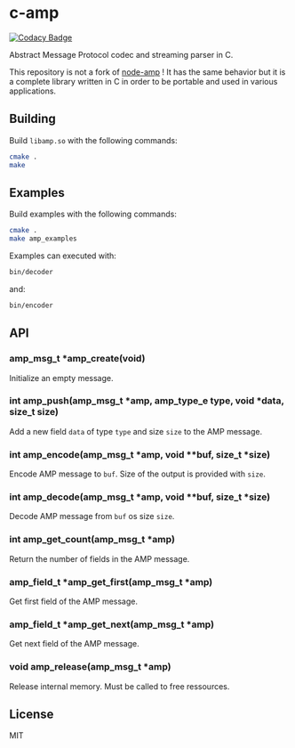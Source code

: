 # c-amp

[![Codacy Badge](https://api.codacy.com/project/badge/Grade/84a24dea00694153ae2f5d72a56b4356)](https://app.codacy.com/gh/joelguittet/c-amp?utm_source=github.com&utm_medium=referral&utm_content=joelguittet/c-amp&utm_campaign=Badge_Grade_Settings)

Abstract Message Protocol codec and streaming parser in C.

This repository is not a fork of [node-amp](https://github.com/tj/node-amp) ! It has the same behavior but it is a complete library written in C in order to be portable and used in various applications.

## Building

Build `libamp.so` with the following commands:

``` bash
cmake .
make
```

## Examples

Build examples with the following commands:
``` bash
cmake .
make amp_examples
```

Examples can executed with:
``` bash
bin/decoder
```
and:
``` bash
bin/encoder
```

## API

### amp_msg_t *amp_create(void)

Initialize an empty message.

### int amp_push(amp_msg_t *amp, amp_type_e type, void *data, size_t size)

Add a new field `data` of type `type` and size `size` to the AMP message.

### int amp_encode(amp_msg_t *amp, void **buf, size_t *size)

Encode AMP message to `buf`. Size of the output is provided with `size`.

### int amp_decode(amp_msg_t *amp, void **buf, size_t *size)

Decode AMP message from `buf` os size `size`.

### int amp_get_count(amp_msg_t *amp)

Return the number of fields in the AMP message.

### amp_field_t *amp_get_first(amp_msg_t *amp)

Get first field of the AMP message.

### amp_field_t *amp_get_next(amp_msg_t *amp)

Get next field of the AMP message.

### void amp_release(amp_msg_t *amp)

Release internal memory. Must be called to free ressources.

## License

MIT
